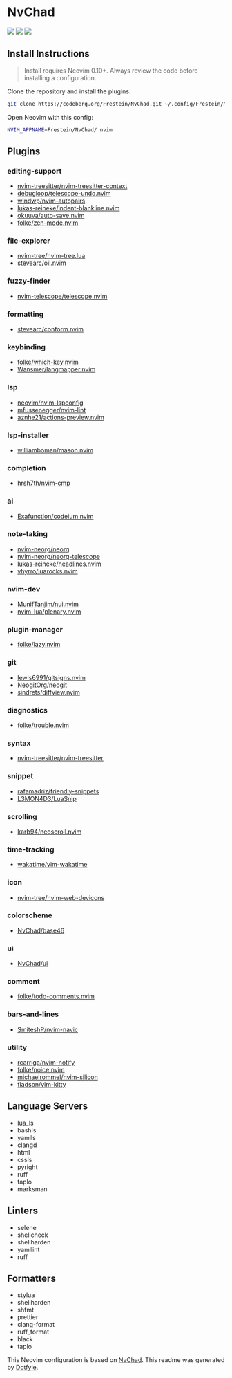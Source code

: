 # NvChad

<a href="https://dotfyle.com/Frestein/nvchad"><img src="https://dotfyle.com/Frestein/nvchad/badges/plugins?style=flat" /></a>
<a href="https://dotfyle.com/Frestein/nvchad"><img src="https://dotfyle.com/Frestein/nvchad/badges/leaderkey?style=flat" /></a>
<a href="https://dotfyle.com/Frestein/nvchad"><img src="https://dotfyle.com/Frestein/nvchad/badges/plugin-manager?style=flat" /></a>

## Install Instructions

> Install requires Neovim 0.10+. Always review the code before installing a configuration.

Clone the repository and install the plugins:

```sh
git clone https://codeberg.org/Frestein/NvChad.git ~/.config/Frestein/NvChad
```

Open Neovim with this config:

```sh
NVIM_APPNAME=Frestein/NvChad/ nvim
```

## Plugins

### editing-support

- [nvim-treesitter/nvim-treesitter-context](https://dotfyle.com/plugins/nvim-treesitter/nvim-treesitter-context)
- [debugloop/telescope-undo.nvim](https://dotfyle.com/plugins/debugloop/telescope-undo.nvim)
- [windwp/nvim-autopairs](https://dotfyle.com/plugins/windwp/nvim-autopairs)
- [lukas-reineke/indent-blankline.nvim](https://github.com/lukas-reineke/indent-blankline.nvim)
- [okuuva/auto-save.nvim](https://dotfyle.com/plugins/okuuva/auto-save.nvim)
- [folke/zen-mode.nvim](https://dotfyle.com/plugins/folke/zen-mode.nvim)

### file-explorer

- [nvim-tree/nvim-tree.lua](https://dotfyle.com/plugins/nvim-tree/nvim-tree.lua)
- [stevearc/oil.nvim](https://dotfyle.com/plugins/stevearc/oil.nvim)

### fuzzy-finder

- [nvim-telescope/telescope.nvim](https://dotfyle.com/plugins/nvim-telescope/telescope.nvim)

### formatting

- [stevearc/conform.nvim](https://dotfyle.com/plugins/stevearc/conform.nvim)

### keybinding

- [folke/which-key.nvim](https://dotfyle.com/plugins/folke/which-key.nvim)
- [Wansmer/langmapper.nvim](https://dotfyle.com/plugins/Wansmer/langmapper.nvim)

### lsp

- [neovim/nvim-lspconfig](https://dotfyle.com/plugins/neovim/nvim-lspconfig)
- [mfussenegger/nvim-lint](https://dotfyle.com/plugins/mfussenegger/nvim-lint)
- [aznhe21/actions-preview.nvim](https://dotfyle.com/plugins/aznhe21/actions-preview.nvim)

### lsp-installer

- [williamboman/mason.nvim](https://dotfyle.com/plugins/williamboman/mason.nvim)

### completion

- [hrsh7th/nvim-cmp](https://dotfyle.com/plugins/hrsh7th/nvim-cmp)

### ai

- [Exafunction/codeium.nvim](https://dotfyle.com/plugins/Exafunction/codeium.nvim)

### note-taking

- [nvim-neorg/neorg](https://dotfyle.com/plugins/nvim-neorg/neorg)
- [nvim-neorg/neorg-telescope](https://dotfyle.com/plugins/nvim-neorg/neorg-telescope)
- [lukas-reineke/headlines.nvim](https://dotfyle.com/plugins/lukas-Reineke/headlines.nvim)
- [vhyrro/luarocks.nvim](https://github.com/vhyrro/luarocks.nvim)

### nvim-dev

- [MunifTanjim/nui.nvim](https://dotfyle.com/plugins/MunifTanjim/nui.nvim)
- [nvim-lua/plenary.nvim](https://dotfyle.com/plugins/nvim-lua/plenary.nvim)

### plugin-manager

- [folke/lazy.nvim](https://dotfyle.com/plugins/folke/lazy.nvim)

### git

- [lewis6991/gitsigns.nvim](https://dotfyle.com/plugins/lewis6991/gitsigns.nvim)
- [NeogitOrg/neogit](https://dotfyle.com/plugins/NeogitOrg/neogit)
- [sindrets/diffview.nvim](https://dotfyle.com/plugins/sindrets/diffview.nvim)

### diagnostics

- [folke/trouble.nvim](https://dotfyle.com/plugins/folke/trouble.nvim)

### syntax

- [nvim-treesitter/nvim-treesitter](https://dotfyle.com/plugins/nvim-treesitter/nvim-treesitter)

### snippet

- [rafamadriz/friendly-snippets](https://dotfyle.com/plugins/rafamadriz/friendly-snippets)
- [L3MON4D3/LuaSnip](https://dotfyle.com/plugins/L3MON4D3/LuaSnip)

### scrolling

- [karb94/neoscroll.nvim](https://dotfyle.com/plugins/karb94/neoscroll.nvim)

### time-tracking

- [wakatime/vim-wakatime](https://github.com/wakatime/vim-wakatime)

### icon

- [nvim-tree/nvim-web-devicons](https://dotfyle.com/plugins/nvim-tree/nvim-web-devicons)

### colorscheme

- [NvChad/base46](https://github.com/NvChad/base46)

### ui

- [NvChad/ui](https://github.com/NvChad/ui)

### comment

- [folke/todo-comments.nvim](https://dotfyle.com/plugins/folke/todo-comments.nvim)

### bars-and-lines

- [SmiteshP/nvim-navic](https://dotfyle.com/plugins/SmiteshP/nvim-navic)

### utility

- [rcarriga/nvim-notify](https://dotfyle.com/plugins/rcarriga/nvim-notify)
- [folke/noice.nvim](https://dotfyle.com/plugins/folke/noice.nvim)
- [michaelrommel/nvim-silicon](https://github.com/michaelrommel/nvim-silicon)
- [fladson/vim-kitty](https://github.com/fladson/vim-kitty)

## Language Servers

- lua_ls
- bashls
- yamlls
- clangd
- html
- cssls
- pyright
- ruff
- taplo
- marksman

## Linters

- selene
- shellcheck
- shellharden
- yamllint
- ruff

## Formatters

- stylua
- shellharden
- shfmt
- prettier
- clang-format
- ruff_format
- black
- taplo

This Neovim configuration is based on [NvChad](https://github.com/NvChad/NvChad).
This readme was generated by [Dotfyle](https://dotfyle.com).
